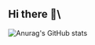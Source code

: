 ## Hi there 👋\
![Anurag's GitHub stats](https://github-readme-stats.vercel.app/api?username=LeyiSheng&show_icons=true&theme=radical)
<!--
**LeyiSheng/LeyiSheng** is a ✨ _special_ ✨ repository because its `README.md` (this file) appears on your GitHub profile.

Here are some ideas to get you started:

- 🔭 I’m currently working on ...
- 🌱 I’m currently learning ...
- 👯 I’m looking to collaborate on ...
- 🤔 I’m looking for help with ...
- 💬 Ask me about ...
- 📫 How to reach me: ...
- 😄 Pronouns: ...
- ⚡ Fun fact: ...
-->
